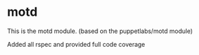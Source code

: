motd
====
This is the motd module. (based on the puppetlabs/motd module)

Added all rspec and provided full code coverage

